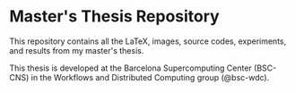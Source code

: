 # Master's Thesis Repository
This repository contains all the LaTeX, images, source codes, experiments, and results from my master's thesis.

This thesis is developed at the Barcelona Supercomputing Center (BSC-CNS) in the Workflows and Distributed Computing group (@bsc-wdc).
